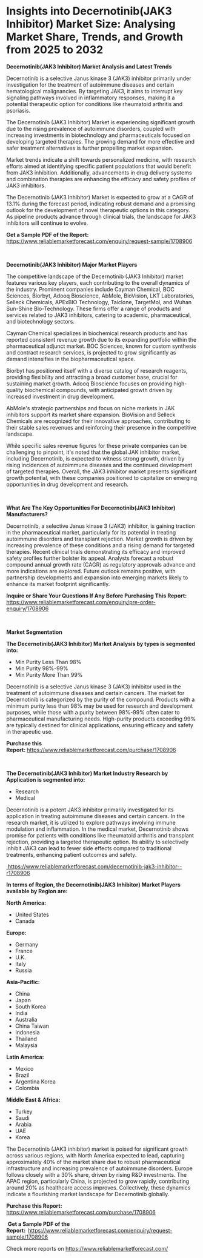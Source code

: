 <p><h1>Insights into Decernotinib(JAK3 Inhibitor) Market Size: Analysing Market Share, Trends, and Growth from 2025 to 2032</h1></p><p><strong>Decernotinib(JAK3 Inhibitor) Market Analysis and Latest Trends</strong></p>
<p><p>Decernotinib is a selective Janus kinase 3 (JAK3) inhibitor primarily under investigation for the treatment of autoimmune diseases and certain hematological malignancies. By targeting JAK3, it aims to interrupt key signaling pathways involved in inflammatory responses, making it a potential therapeutic option for conditions like rheumatoid arthritis and psoriasis. </p><p>The Decernotinib (JAK3 Inhibitor) Market is experiencing significant growth due to the rising prevalence of autoimmune disorders, coupled with increasing investments in biotechnology and pharmaceuticals focused on developing targeted therapies. The growing demand for more effective and safer treatment alternatives is further propelling market expansion. </p><p>Market trends indicate a shift towards personalized medicine, with research efforts aimed at identifying specific patient populations that would benefit from JAK3 inhibition. Additionally, advancements in drug delivery systems and combination therapies are enhancing the efficacy and safety profiles of JAK3 inhibitors. </p><p>The Decernotinib (JAK3 Inhibitor) Market is expected to grow at a CAGR of 13.1% during the forecast period, indicating robust demand and a promising outlook for the development of novel therapeutic options in this category. As pipeline products advance through clinical trials, the landscape for JAK3 inhibitors will continue to evolve.</p></p>
<p><strong>Get a Sample PDF of the Report:&nbsp;</strong> <a href="https://www.reliablemarketforecast.com/enquiry/request-sample/1708906?utm_campaign=1110&utm_medium=2&utm_source=Github&utm_content=ia&utm_term=10012025&utm_id=decernotinibjak3-inhibitor">https://www.reliablemarketforecast.com/enquiry/request-sample/1708906</a></p>
<p>&nbsp;</p>
<p><strong>Decernotinib(JAK3 Inhibitor) Major Market Players</strong></p>
<p><p>The competitive landscape of the Decernotinib (JAK3 Inhibitor) market features various key players, each contributing to the overall dynamics of the industry. Prominent companies include Cayman Chemical, BOC Sciences, Biorbyt, Adooq Bioscience, AbMole, BioVision, LKT Laboratories, Selleck Chemicals, APExBIO Technology, Taiclone, TargetMol, and Wuhan Sun-Shine Bio-Technology. These firms offer a range of products and services related to JAK3 inhibitors, catering to academic, pharmaceutical, and biotechnology sectors.</p><p>Cayman Chemical specializes in biochemical research products and has reported consistent revenue growth due to its expanding portfolio within the pharmaceutical adjunct market. BOC Sciences, known for custom synthesis and contract research services, is projected to grow significantly as demand intensifies in the biopharmaceutical space.</p><p>Biorbyt has positioned itself with a diverse catalog of research reagents, providing flexibility and attracting a broad customer base, crucial for sustaining market growth. Adooq Bioscience focuses on providing high-quality biochemical compounds, with anticipated growth driven by increased investment in drug development.</p><p>AbMole's strategic partnerships and focus on niche markets in JAK inhibitors support its market share expansion. BioVision and Selleck Chemicals are recognized for their innovative approaches, contributing to their stable sales revenues and reinforcing their presence in the competitive landscape. </p><p>While specific sales revenue figures for these private companies can be challenging to pinpoint, it's noted that the global JAK inhibitor market, including Decernotinib, is expected to witness strong growth, driven by rising incidences of autoimmune diseases and the continued development of targeted therapies. Overall, the JAK3 inhibitor market presents significant growth potential, with these companies positioned to capitalize on emerging opportunities in drug development and research.</p></p>
<p>&nbsp;</p>
<p><strong>What Are The Key Opportunities For Decernotinib(JAK3 Inhibitor) Manufacturers?</strong></p>
<p><p>Decernotinib, a selective Janus kinase 3 (JAK3) inhibitor, is gaining traction in the pharmaceutical market, particularly for its potential in treating autoimmune disorders and transplant rejection. Market growth is driven by increasing prevalence of these conditions and a rising demand for targeted therapies. Recent clinical trials demonstrating its efficacy and improved safety profiles further bolster its appeal. Analysts forecast a robust compound annual growth rate (CAGR) as regulatory approvals advance and more indications are explored. Future outlook remains positive, with partnership developments and expansion into emerging markets likely to enhance its market footprint significantly.</p></p>
<p><strong>Inquire or Share Your Questions If Any Before Purchasing This Report:</strong> <a href="https://www.reliablemarketforecast.com/enquiry/pre-order-enquiry/1708906?utm_campaign=1110&utm_medium=2&utm_source=Github&utm_content=ia&utm_term=10012025&utm_id=decernotinibjak3-inhibitor">https://www.reliablemarketforecast.com/enquiry/pre-order-enquiry/1708906</a></p>
<p>&nbsp;</p>
<p><strong>Market Segmentation</strong></p>
<p><strong>The Decernotinib(JAK3 Inhibitor) Market Analysis by types is segmented into:</strong></p>
<p><ul><li>Min Purity Less Than 98%</li><li>Min Purity 98%-99%</li><li>Min Purity More Than 99%</li></ul></p>
<p><p>Decernotinib is a selective Janus kinase 3 (JAK3) inhibitor used in the treatment of autoimmune diseases and certain cancers. The market for Decernotinib is categorized by the purity of the compound. Products with a minimum purity less than 98% may be used for research and development purposes, while those with a purity between 98%-99% often cater to pharmaceutical manufacturing needs. High-purity products exceeding 99% are typically destined for clinical applications, ensuring efficacy and safety in therapeutic use.</p></p>
<p><strong>Purchase this Report:&nbsp;</strong><a href="https://www.reliablemarketforecast.com/purchase/1708906?utm_campaign=1110&utm_medium=2&utm_source=Github&utm_content=ia&utm_term=10012025&utm_id=decernotinibjak3-inhibitor">https://www.reliablemarketforecast.com/purchase/1708906</a></p>
<p>&nbsp;</p>
<p><strong>The Decernotinib(JAK3 Inhibitor) Market Industry Research by Application is segmented into:</strong></p>
<p><ul><li>Research</li><li>Medical</li></ul></p>
<p><p>Decernotinib is a potent JAK3 inhibitor primarily investigated for its application in treating autoimmune diseases and certain cancers. In the research market, it is utilized to explore pathways involving immune modulation and inflammation. In the medical market, Decernotinib shows promise for patients with conditions like rheumatoid arthritis and transplant rejection, providing a targeted therapeutic option. Its ability to selectively inhibit JAK3 can lead to fewer side effects compared to traditional treatments, enhancing patient outcomes and safety.</p></p>
<p><a href="https://www.reliablemarketforecast.com/decernotinib-jak3-inhibitor--r1708906?utm_campaign=1110&utm_medium=2&utm_source=Github&utm_content=ia&utm_term=10012025&utm_id=decernotinibjak3-inhibitor">&nbsp;https://www.reliablemarketforecast.com/decernotinib-jak3-inhibitor--r1708906</a></p>
<p><strong>In terms of Region, the Decernotinib(JAK3 Inhibitor) Market Players available by Region are:</strong></p>
<p>
    <p> <strong> North America: </strong>
        <ul>
            <li>United States</li>
            <li>Canada</li>
        </ul>
        </p> 
    <p> <strong> Europe: </strong>
        <ul>
            <li>Germany</li>
            <li>France</li>
            <li>U.K.</li>
            <li>Italy</li>
            <li>Russia</li>
        </ul>
        </p> 
    <p> <strong> Asia-Pacific: </strong>
        <ul>
            <li>China</li>
            <li>Japan</li>
            <li>South Korea</li>
            <li>India</li>
            <li>Australia</li>
            <li>China Taiwan</li>
            <li>Indonesia</li>
            <li>Thailand</li>
            <li>Malaysia</li>
        </ul>
        </p> 
    <p> <strong> Latin America: </strong>
        <ul>
            <li>Mexico</li>
            <li>Brazil</li>
            <li>Argentina Korea</li>
            <li>Colombia</li>
        </ul>
        </p> 
    <p> <strong> Middle East & Africa: </strong>
        <ul>
            <li>Turkey</li>
            <li>Saudi</li>
            <li>Arabia</li>
            <li>UAE</li>
            <li>Korea</li>
        </ul>
    </p>
    </p>
<p><p>The Decernotinib (JAK3 inhibitor) market is poised for significant growth across various regions, with North America expected to lead, capturing approximately 40% of the market share due to robust pharmaceutical infrastructure and increasing prevalence of autoimmune disorders. Europe follows closely with a 30% share, driven by rising R&D investments. The APAC region, particularly China, is projected to grow rapidly, contributing around 20% as healthcare access improves. Collectively, these dynamics indicate a flourishing market landscape for Decernotinib globally.</p></p>
<p><strong>Purchase this Report: </strong><a href="https://www.reliablemarketforecast.com/purchase/1708906?utm_campaign=1110&utm_medium=2&utm_source=Github&utm_content=ia&utm_term=10012025&utm_id=decernotinibjak3-inhibitor">https://www.reliablemarketforecast.com/purchase/1708906</a></p>
<p>&nbsp;<strong>Get a Sample PDF of the Report:&nbsp;&nbsp;</strong><a href="https://www.reliablemarketforecast.com/enquiry/request-sample/1708906?utm_campaign=1110&utm_medium=2&utm_source=Github&utm_content=ia&utm_term=10012025&utm_id=decernotinibjak3-inhibitor">https://www.reliablemarketforecast.com/enquiry/request-sample/1708906</a></p>
<p><strong></strong></p>
<p>Check more reports on <a href="https://www.reliablemarketforecast.com/?utm_campaign=1110&utm_medium=2&utm_source=Github&utm_content=ia&utm_term=10012025&utm_id=decernotinibjak3-inhibitor">https://www.reliablemarketforecast.com/</a></p>